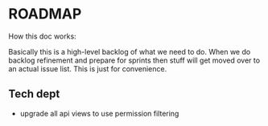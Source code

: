 # ROADMAP

How this doc works:

Basically this is a high-level backlog of what we need to do. When we do backlog refinement and prepare for sprints then stuff will get moved over to an actual issue list. This is just for convenience.


## Tech dept 
- upgrade all api views to use permission filtering 




